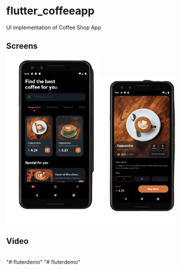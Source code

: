 # flutter_coffeeapp
UI implementation of Coffee Shop App

## Screens
<img src="images/firstscreen.png" alt="screen image" width="250" height="450"> <img src="images/secondscreen.png" alt="screen image" width="200" height="400"> 

## Video 

<div>
   <div align="left">
    <a href="https://youtu.be/KpQioqavAg4"><img src="https://img.youtube.com/vi/KpQioqavAg4/hqdefault.jpg" alt=""></a>
   </div>  
"# fluterdemo" 
"# fluterdemo" 
